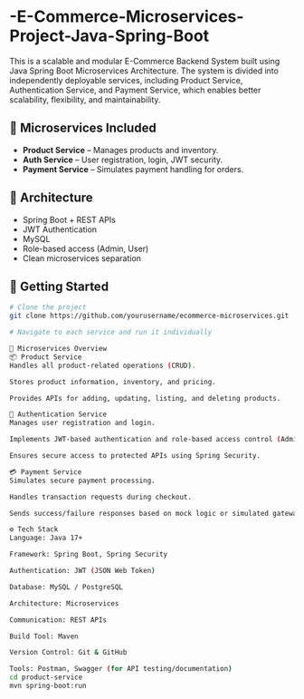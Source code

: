 # -E-Commerce-Microservices-Project-Java-Spring-Boot
This is a scalable and modular E-Commerce Backend System built using Java Spring Boot Microservices Architecture. The system is divided into independently deployable services, including Product Service, Authentication Service, and Payment Service, which enables better scalability, flexibility, and maintainability.
## 🔧 Microservices Included
- **Product Service** – Manages products and inventory.
- **Auth Service** – User registration, login, JWT security.
- **Payment Service** – Simulates payment handling for orders.

## 🧱 Architecture
- Spring Boot + REST APIs
- JWT Authentication
- MySQL
- Role-based access (Admin, User)
- Clean microservices separation

## 🚀 Getting Started

```bash
# Clone the project
git clone https://github.com/yourusername/ecommerce-microservices.git

# Navigate to each service and run it individually

🔧 Microservices Overview
📦 Product Service
Handles all product-related operations (CRUD).

Stores product information, inventory, and pricing.

Provides APIs for adding, updating, listing, and deleting products.

🔐 Authentication Service
Manages user registration and login.

Implements JWT-based authentication and role-based access control (Admin, Customer).

Ensures secure access to protected APIs using Spring Security.

💳 Payment Service
Simulates secure payment processing.

Handles transaction requests during checkout.

Sends success/failure responses based on mock logic or simulated gateways.

⚙️ Tech Stack
Language: Java 17+

Framework: Spring Boot, Spring Security

Authentication: JWT (JSON Web Token)

Database: MySQL / PostgreSQL

Architecture: Microservices

Communication: REST APIs

Build Tool: Maven

Version Control: Git & GitHub

Tools: Postman, Swagger (for API testing/documentation)
cd product-service
mvn spring-boot:run
